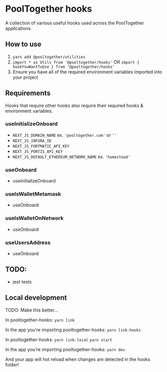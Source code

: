 # PoolTogether hooks

A collection of various useful hooks used across the PoolTogether applications.

## How to use

1. `yarn add @pooltogether/utilities`
2. `import * as Utils from '@pooltogether/hooks'` OR `import { hookYouWantToUse } from '@pooltogether/hooks'`
3. Ensure you have all of the required environment variables imported into your project

## Requirements

Hooks that require other hooks also require their required hooks & environment variables.

### useInitializeOnboard

- `NEXT_JS_DOMAIN_NAME` ex. `'pooltogether.com'` or `''`
- `NEXT_JS_INFURA_ID`
- `NEXT_JS_FORTMATIC_API_KEY`
- `NEXT_JS_PORTIS_API_KEY`
- `NEXT_JS_DEFAULT_ETHEREUM_NETWORK_NAME` ex. `'homestead'`

### useOnboard

- useInitializeOnboard

### useIsWalletMetamask

- useOnboard

### useIsWalletOnNetwork

- useOnboard

### useUsersAddress

- useOnboard

## TODO:

- jest tests

## Local development

TODO: Make this better...

In pooltogether-hooks:
`yarn link`

In the app you're importing pooltogether-hooks:
`yarn link-hooks`

In pooltogether-hooks:
`yarn link-local`
`yarn start`

In the app you're importing pooltogether-hooks:
`yarn dev`

And your app will hot reload when changes are detected in the hooks folder!
